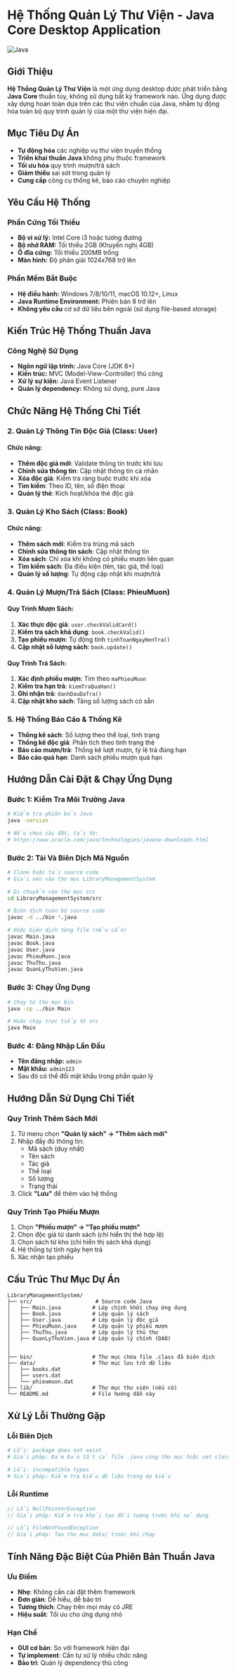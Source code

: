 #  Hệ Thống Quản Lý Thư Viện - Java Core Desktop Application

![Java](https://img.shields.io/badge/Java-ED8B00?style=for-the-badge&logo=java&logoColor=white)

##  Giới Thiệu

**Hệ Thống Quản Lý Thư Viện** là một ứng dụng desktop được phát triển bằng **Java Core** thuần túy, không sử dụng bất kỳ framework nào. Ứng dụng được xây dựng hoàn toàn dựa trên các thư viện chuẩn của Java, nhằm tự động hóa toàn bộ quy trình quản lý của một thư viện hiện đại.

## Mục Tiêu Dự Án

- **Tự động hóa** các nghiệp vụ thư viện truyền thống
- **Triển khai thuần Java** không phụ thuộc framework
- **Tối ưu hóa** quy trình mượn/trả sách
- **Giảm thiểu** sai sót trong quản lý
- **Cung cấp** công cụ thống kê, báo cáo chuyên nghiệp

##  Yêu Cầu Hệ Thống

### Phần Cứng Tối Thiểu
- **Bộ vi xử lý:** Intel Core i3 hoặc tương đương
- **Bộ nhớ RAM:** Tối thiểu 2GB (Khuyến nghị 4GB)
- **Ổ đĩa cứng:** Tối thiểu 200MB trống
- **Màn hình:** Độ phân giải 1024x768 trở lên

### Phần Mềm Bắt Buộc
- **Hệ điều hành:** Windows 7/8/10/11, macOS 10.12+, Linux
- **Java Runtime Environment:** Phiên bản 8 trở lên
- **Không yêu cầu** cơ sở dữ liệu bên ngoài (sử dụng file-based storage)

## Kiến Trúc Hệ Thống Thuần Java

### Công Nghệ Sử Dụng
- **Ngôn ngữ lập trình:** Java Core (JDK 8+)
- **Kiến trúc:** MVC (Model-View-Controller) thủ công
- **Xử lý sự kiện:** Java Event Listener
- **Quản lý dependency:** Không sử dụng, pure Java


## Chức Năng Hệ Thống Chi Tiết

###  2. Quản Lý Thông Tin Độc Giả (Class: User)



#### Chức năng:
- **Thêm độc giả mới**: Validate thông tin trước khi lưu
- **Chỉnh sửa thông tin**: Cập nhật thông tin cá nhân
- **Xóa độc giả**: Kiểm tra ràng buộc trước khi xóa
- **Tìm kiếm**: Theo ID, tên, số điện thoại
- **Quản lý thẻ**: Kích hoạt/khóa thẻ độc giả

### 3. Quản Lý Kho Sách (Class: Book)


#### Chức năng:
- **Thêm sách mới**: Kiểm tra trùng mã sách
- **Chỉnh sửa thông tin sách**: Cập nhật thông tin
- **Xóa sách**: Chỉ xóa khi không có phiếu mượn liên quan
- **Tìm kiếm sách**: Đa điều kiện (tên, tác giả, thể loại)
- **Quản lý số lượng**: Tự động cập nhật khi mượn/trả

### 4. Quản Lý Mượn/Trả Sách (Class: PhieuMuon)



#### Quy Trình Mượn Sách:
1. **Xác thực độc giả**: `user.checkValidCard()`
2. **Kiểm tra sách khả dụng**: `book.checkValid()`
3. **Tạo phiếu mượn**: Tự động tính `tinhToanNgayHenTra()`
4. **Cập nhật số lượng sách**: `book.update()`

#### Quy Trình Trả Sách:
1. **Xác định phiếu mượn**: Tìm theo `maPhieuMuon`
2. **Kiểm tra hạn trả**: `kiemTraQuaHan()`
3. **Ghi nhận trả**: `danhDauDaTra()`
4. **Cập nhật kho sách**: Tăng số lượng sách có sẵn

### 5. Hệ Thống Báo Cáo & Thống Kê
- **Thống kê sách**: Số lượng theo thể loại, tình trạng
- **Thống kê độc giả**: Phân tích theo tình trạng thẻ
- **Báo cáo mượn/trả**: Thống kê lượt mượn, tỷ lệ trả đúng hạn
- **Báo cáo quá hạn**: Danh sách phiếu mượn quá hạn



## Hướng Dẫn Cài Đặt & Chạy Ứng Dụng

### Bước 1: Kiểm Tra Môi Trường Java
```bash
# Kiểm tra phiên bản Java
java -version

# Nếu chưa cài đặt, tải từ:
# https://www.oracle.com/java/technologies/javase-downloads.html
```

### Bước 2: Tải Và Biên Dịch Mã Nguồn
```bash
# Clone hoặc tải source code
# Giải nén vào thư mục LibraryManagementSystem

# Di chuyển vào thư mục src
cd LibraryManagementSystem/src

# Biên dịch toàn bộ source code
javac -d ../bin *.java

# Hoặc biên dịch từng file (nếu cần)
javac Main.java
javac Book.java
javac User.java
javac PhieuMuon.java
javac ThuThu.java
javac QuanLyThuVien.java
```

### Bước 3: Chạy Ứng Dụng
```bash
# Chạy từ thư mục bin
java -cp ../bin Main

# Hoặc chạy trực tiếp từ src
java Main
```

### Bước 4: Đăng Nhập Lần Đầu
- **Tên đăng nhập:** `admin`
- **Mật khẩu:** `admin123`
- Sau đó có thể đổi mật khẩu trong phần quản lý

## Hướng Dẫn Sử Dụng Chi Tiết


### Quy Trình Thêm Sách Mới
1. Từ menu chọn **"Quản lý sách" → "Thêm sách mới"**
2. Nhập đầy đủ thông tin:
   - Mã sách (duy nhất)
   - Tên sách
   - Tác giả
   - Thể loại
   - Số lượng
   - Trạng thái
3. Click **"Lưu"** để thêm vào hệ thống

### Quy Trình Tạo Phiếu Mượn
1. Chọn **"Phiếu mượn" → "Tạo phiếu mượn"**
2. Chọn độc giả từ danh sách (chỉ hiển thị thẻ hợp lệ)
3. Chọn sách từ kho (chỉ hiển thị sách khả dụng)
4. Hệ thống tự tính ngày hẹn trả
5. Xác nhận tạo phiếu

##  Cấu Trúc Thư Mục Dự Án

```
LibraryManagementSystem/
├── src/                    # Source code Java
│   ├── Main.java          # Lớp chính khởi chạy ứng dụng
│   ├── Book.java          # Lớp quản lý sách
│   ├── User.java          # Lớp quản lý độc giả
│   ├── PhieuMuon.java     # Lớp quản lý phiếu mượn
│   ├── ThuThu.java        # Lớp quản lý thủ thư
│   ├── QuanLyThuVien.java # Lớp quản lý chính (DAO)
│        
│       
├── bin/                   # Thư mục chứa file .class đã biên dịch
├── data/                  # Thư mục lưu trữ dữ liệu
│   ├── books.dat
│   ├── users.dat
│   └── phieumuon.dat
├── lib/                   # Thư mục thư viện (nếu có)
└── README.md              # File hướng dẫn này
```

## Xử Lý Lỗi Thường Gặp

### Lỗi Biên Dịch
```bash
# Lỗi: package does not exist
# Giải pháp: Đảm bảo tất cả file .java cùng thư mục hoặc set classpath

# Lỗi: incompatible types
# Giải pháp: Kiểm tra kiểu dữ liệu trong ép kiểu
```

### Lỗi Runtime
```java
// Lỗi NullPointerException
// Giải pháp: Kiểm tra khởi tạo đối tượng trước khi sử dụng

// Lỗi FileNotFoundException  
// Giải pháp: Tạo thư mục data/ trước khi chạy
```

## Tính Năng Đặc Biệt Của Phiên Bản Thuần Java

### Ưu Điểm
- **Nhẹ**: Không cần cài đặt thêm framework
- **Đơn giản**: Dễ hiểu, dễ bảo trì
- **Tương thích**: Chạy trên mọi máy có JRE
- **Hiệu suất**: Tối ưu cho ứng dụng nhỏ

### Hạn Chế
- **GUI cơ bản**: So với framework hiện đại
- **Tự implement**: Cần tự xử lý nhiều chức năng
- **Bảo trì**: Quản lý dependency thủ công
